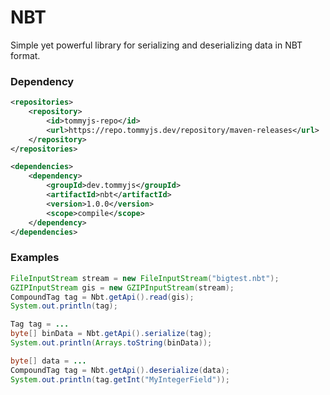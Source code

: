 # NBT
Simple yet powerful library for serializing and deserializing data in NBT format. 
 

### Dependency
```xml
<repositories>
    <repository>
        <id>tommyjs-repo</id>
        <url>https://repo.tommyjs.dev/repository/maven-releases</url>
    </repository>
</repositories>

<dependencies>
    <dependency>
        <groupId>dev.tommyjs</groupId>
        <artifactId>nbt</artifactId>
        <version>1.0.0</version>
        <scope>compile</scope>
    </dependency>
</dependencies>
```

### Examples
```java
FileInputStream stream = new FileInputStream("bigtest.nbt");
GZIPInputStream gis = new GZIPInputStream(stream);
CompoundTag tag = Nbt.getApi().read(gis);
System.out.println(tag);
```
```java
Tag tag = ...
byte[] binData = Nbt.getApi().serialize(tag);
System.out.println(Arrays.toString(binData));
```

```java
byte[] data = ...
CompoundTag tag = Nbt.getApi().deserialize(data);
System.out.println(tag.getInt("MyIntegerField"));
```